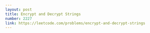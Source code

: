```yaml
---
layout: post
title: Encrypt and Decrypt Strings
number: 2227
link: https://leetcode.com/problems/encrypt-and-decrypt-strings
---
```


